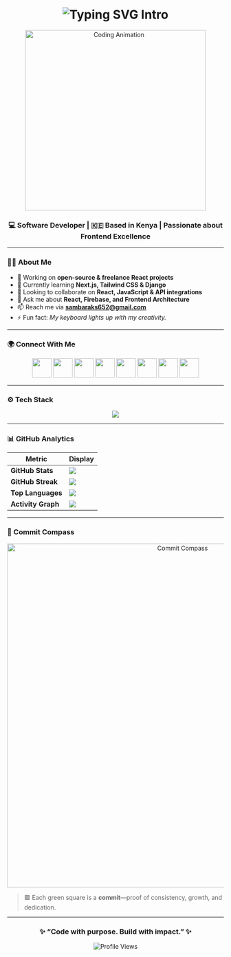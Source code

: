 
<h1 align="center">
  <img src="https://readme-typing-svg.herokuapp.com?font=Fira+Code&weight=600&size=36&duration=3000&pause=500&color=00FFBF&center=true&vCenter=true&width=600&lines=👋+Hi,+I'm+Samuel+Baraka;Software+Engineer+%7C+React+Developer;Building+Impactful+Digital+Experiences." alt="Typing SVG Intro" />
</h1>

<div align="center">
  <img src="https://i.pinimg.com/originals/f1/e7/34/f1e734f9cade86fe737a9aa404ad5677.gif" width="420" alt="Coding Animation"/>
</div>

<h3 align="center">💻 Software Developer | 🇰🇪 Based in Kenya | Passionate about Frontend Excellence</h3>

---

### 👨‍💻 About Me

- 🔭 Working on **open-source & freelance React projects**
- 🌱 Currently learning **Next.js, Tailwind CSS & Django**
- 👯 Looking to collaborate on **React, JavaScript & API integrations**
- 💬 Ask me about **React, Firebase, and Frontend Architecture**
- 📫 Reach me via **sambaraks652@gmail.com**
- ⚡ Fun fact: *My keyboard lights up with my creativity.*

---

### 🌍 Connect With Me

<p align="center">
  <a href="https://dev.to/unpluggedalpha" target="_blank"><img src="https://skillicons.dev/icons?i=devto" width="45"/></a>
  <a href="https://twitter.com/the_samdev652" target="_blank"><img src="https://skillicons.dev/icons?i=twitter" width="45"/></a>
  <a href="https://stackoverflow.com/users/24487987/sam-dev652" target="_blank"><img src="https://skillicons.dev/icons?i=stackoverflow" width="45"/></a>
  <a href="https://www.kaggle.com/barakaandrew" target="_blank"><img src="https://skillicons.dev/icons?i=kaggle" width="45"/></a>
  <a href="https://instagram.com/smart_contract_wizard" target="_blank"><img src="https://skillicons.dev/icons?i=instagram" width="45"/></a>
  <a href="https://leetcode.com/u/simplesam/" target="_blank"><img src="https://skillicons.dev/icons?i=leetcode" width="45"/></a>
  <a href="https://discord.gg/baraka_652" target="_blank"><img src="https://skillicons.dev/icons?i=discord" width="45"/></a>
  <a href="https://github.com/samdev652" target="_blank"><img src="https://skillicons.dev/icons?i=github" width="45"/></a>
</p>

---

### ⚙️ Tech Stack

<p align="center">
  <img src="https://skillicons.dev/icons?i=html,css,js,ts,react,nextjs,tailwind,python,django,mongodb,mysql,firebase,git,linux,figma,postman,aws" />
</p>

---

### 📊 GitHub Analytics

| Metric | Display |
|--------|---------|
| **GitHub Stats** | <img src="https://github-readme-stats.vercel.app/api?username=samdev652&show_icons=true&theme=tokyonight&hide_border=true" /> |
| **GitHub Streak** | <img src="https://github-readme-streak-stats.herokuapp.com?user=samdev652&theme=tokyonight&hide_border=true" /> |
| **Top Languages** | <img src="https://github-readme-stats.vercel.app/api/top-langs/?username=samdev652&layout=compact&theme=tokyonight&hide_border=true" /> |
| **Activity Graph** | <img src="https://github-readme-activity-graph.vercel.app/graph?username=samdev652&theme=react-dark&hide_border=true" /> |

---

### 🧭 Commit Compass

<div align="center">
  <img src="https://github.com/samdev652/samdev652/blob/output/github-contribution-grid-snake.svg" alt="Commit Compass" width="800" />
</div>

> 🟩 Each green square is a **commit**—proof of consistency, growth, and dedication.

---

<h3 align="center">✨ “Code with purpose. Build with impact.” ✨</h3>

<p align="center">
  <img src="https://komarev.com/ghpvc/?username=samdev652&label=Profile+Views&color=00FFBF&style=for-the-badge" alt="Profile Views" />
</p>
